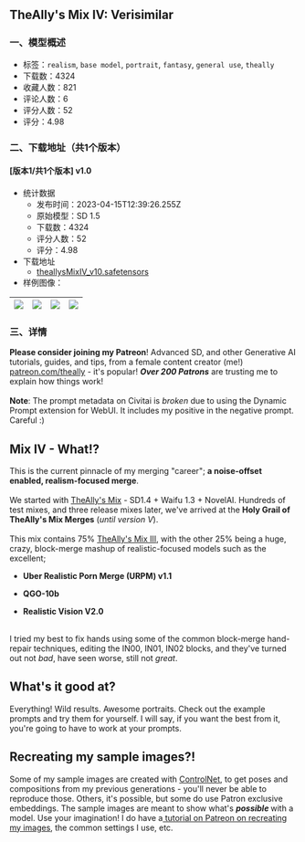 ## TheAlly's Mix IV: Verisimilar
### 一、模型概述

- 标签：`realism`, `base model`, `portrait`, `fantasy`, `general use`, `theally`
- 下载数：4324
- 收藏人数：821
- 评论人数：6
- 评分人数：52
- 评分：4.98

### 二、下载地址（共1个版本）

#### [版本1/共1个版本] v1.0

- 统计数据
  - 发布时间：2023-04-15T12:39:26.255Z
  - 原始模型：SD 1.5
  - 下载数：4324
  - 评分人数：52
  - 评分：4.98
- 下载地址
  - [theallysMixIV_v10.safetensors](https://civitai.com/api/download/models/45669)
- 样例图像：

| <img src="https://image.civitai.com/xG1nkqKTMzGDvpLrqFT7WA/9a3fdd45-ffb5-41fc-18ea-2c5dfc84df00/width=450/522937.jpeg" /> | <img src="https://image.civitai.com/xG1nkqKTMzGDvpLrqFT7WA/39068146-976b-4b8a-3f5d-4775e9f7bb00/width=450/522896.jpeg" /> | <img src="https://image.civitai.com/xG1nkqKTMzGDvpLrqFT7WA/f0d9e9b7-d32c-464f-0162-6487de87ac00/width=450/522922.jpeg" /> | <img src="https://image.civitai.com/xG1nkqKTMzGDvpLrqFT7WA/f3be6ee7-cd1c-40d3-1d27-e8cb71e8cd00/width=450/522919.jpeg" /> |
| ---- | ---- | ---- | ---- |


### 三、详情
<p><strong>Please consider joining my Patreon</strong>! Advanced SD, and other Generative AI tutorials, guides, and tips, from a female content creator (me!) <a target="_blank" rel="ugc" href="http://patreon.com/theally">patreon.com/theally</a> - it's popular! <strong><em>Over 200 Patrons</em></strong> are trusting me to explain how things work!<br /><br /><strong>Note</strong>: The prompt metadata on Civitai is <em>broken </em>due to using the Dynamic Prompt extension for WebUI. It includes my positive in the negative prompt. Careful :)</p><p></p><h2>Mix IV - What!?</h2><p>This is the current pinnacle of my merging "career"; <strong>a noise-offset enabled, realism-focused merge</strong>. <br /><br />We started with <a target="_blank" rel="ugc" href="https://civitai.com/models/1202/the-allys-mix">TheAlly's Mix</a> - SD1.4 + Waifu 1.3 + NovelAI. Hundreds of test mixes, and three release mixes later, we've arrived at the <strong>Holy Grail of TheAlly's Mix Merges</strong> (<em>until version V</em>). <br /><br />This mix contains 75% <a target="_blank" rel="ugc" href="https://civitai.com/models/10752/the-allys-mix-iii-revolutions">TheAlly's Mix III</a>, with the other 25% being a huge, crazy, block-merge mashup of realistic-focused models such as the excellent;</p><ul><li><p><strong>Uber Realistic Porn Merge (URPM) v1.1</strong></p></li><li><p><strong>QGO-10b</strong></p></li><li><p><strong>Realistic Vision V2.0</strong></p></li></ul><p><br />I tried my best to fix hands using some of the common block-merge hand-repair techniques, editing the IN00, IN01, IN02 blocks, and they've turned out not <em>bad</em>, have seen worse, still not <em>great</em>.</p><p></p><h2>What's it good at?</h2><p>Everything! Wild results. Awesome portraits. Check out the example prompts and try them for yourself. I will say, if you want the best from it, you're going to have to work at your prompts.</p><p></p><h2><strong>Recreating my sample images?!</strong></h2><p>Some of my sample images are created with <a target="_blank" rel="ugc" href="https://civitai.com/models/9868/controlnet-pre-trained-difference-models">ControlNet</a>, to get poses and compositions from my previous generations - you'll never be able to reproduce those. Others, it's possible, but some do use Patron exclusive embeddings. The sample images are meant to show what's <strong><em>possible </em></strong>with a model. Use your imagination! I do have a<a target="_blank" rel="ugc" href="https://www.patreon.com/theally"> tutorial on Patreon on recreating my images</a>, the common settings I use, etc.</p>